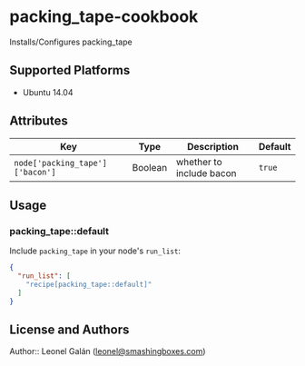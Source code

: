 # packing_tape-cookbook

Installs/Configures packing_tape

## Supported Platforms

* Ubuntu 14.04

## Attributes

| Key | Type | Description  | Default |
|---|---|---|---|
| `node['packing_tape']['bacon']` | Boolean | whether to include bacon |  `true` |

## Usage

### packing_tape::default

Include `packing_tape` in your node's `run_list`:

```json
{
  "run_list": [
    "recipe[packing_tape::default]"
  ]
}
```

## License and Authors

Author:: Leonel Galán (<leonel@smashingboxes.com>)
